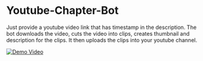 # Youtube-Chapter-Bot
<p>Just provide a youtube video link that has timestamp in the description. The bot downloads the video, cuts the video into clips, creates thumbnail and description for the clips. It then uploads the clips into your youtube channel.</p>

[![Demo Video](https://img.youtube.com/vi/H2r7QgZQmu4/0.jpg)](https://www.youtube.com/watch?v=H2r7QgZQmu4)
